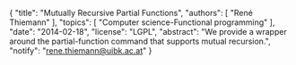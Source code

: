 {
    "title": "Mutually Recursive Partial Functions",
    "authors": [
        "René Thiemann"
    ],
    "topics": [
        "Computer science-Functional programming"
    ],
    "date": "2014-02-18",
    "license": "LGPL",
    "abstract": "We provide a wrapper around the partial-function command that supports mutual recursion.",
    "notify": "rene.thiemann@uibk.ac.at"
}